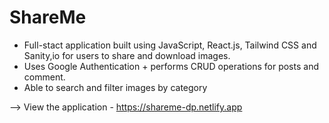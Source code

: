 # ShareMe

- Full-stact application built using JavaScript, React.js, Tailwind CSS and Sanity,io for users to share and download images. 
- Uses Google Authentication + performs CRUD operations for posts and comment.
- Able to search and filter images by category

--> View the application - https://shareme-dp.netlify.app
